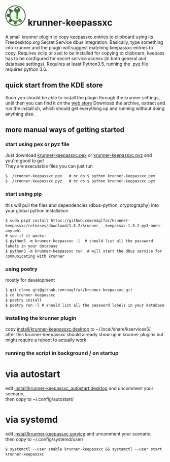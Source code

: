 # <img src="https://raw.githubusercontent.com/naglfar/krunner-keepassxc/master/logo.svg" width="64" height="64"/> krunner-keepassxc

A small krunner plugin to copy keepassxc entries to clipboard using its Freedesktop.org Secret Service dbus integration.
Basically, type something into krunner and the plugin will suggest matching keepassxc entries to copy.
Requires xclip or xsel to be installed for copying to clipboard, keepass has to be configured for secret service access (in both general and database settings).
Requires at least Python3.5, running the .pyz file requires python 3.6.

## quick start from the KDE store ##
Soon you should be able to install the plugin through the krunner settings, until then you can find it on the [web store](https://store.kde.org/p/1414906/)
Download the archive, extract and run the install.sh, which should get everything up and running without doing anything else.

## more manual ways of getting started ##

### start using pex or pyz file ###
Just download [krunner-keepassxc.pex](https://github.com/naglfar/krunner-keepassxc/releases/download/1.5.2/krunner-keepassxc.pex) or [krunner-keepassxc.pyz](https://github.com/naglfar/krunner-keepassxc/releases/download/1.5.2/krunner-keepassxc.pyz) and you're good to go!  
They are executable files you can just run
```
$ ./krunner-keepassxc.pex	# or do $ python krunner-keepassxc.pex
$ ./krunner-keepassxc.pyz	# or do $ python krunner-keepassxc.pyz
```

### start using pip ###
this will pull the files and dependencies (dbus-python, cryptography) into your global python installation
```
$ sudo pip3 install https://github.com/naglfar/krunner-keepassxc/releases/download/1.5.2/krunner_-_keepassxc-1.5.2-py3-none-any.whl
# see if it works:
$ python3 -m krunner-keepassxc -l  # should list all the password labels in your database
$ python3 -m krunner-keepassxc run  # will start the dbus service for communicating with krunner
```

### using poetry ###
mostly for development
```
$ git clone git@github.com:naglfar/krunner-keepassxc.git
$ cd krunner-keepassxc
$ poetry install
$ poetry run -l # should list all the password labels in your database
```

### installing the krunner plugin  ###
copy [install/krunner-keepassxc.desktop](install/krunner-keepassxc.desktop) to ~/.local/share/kservices5/  
after this krunner-keepassxc should already show up in krunner plugins but might require a reboot to actually work

### running the script in background / on startup ###
# via autostart
edit [install/krunner-keepassxc_autostart.desktop](install/krunner-keepassxc_autostart.desktop) and uncomment your scenario,  
then copy to ~/.config/autostart/
# via systemd
edit [install/krunner-keepassxc.service](install/krunner-keepassxc.service) and uncomment your scenario,  
then copy to ~/.config/systemd/user/
```
$ systemctl --user enable krunner-keepassxc && systemctl --user start krunner-keepassxc
```
